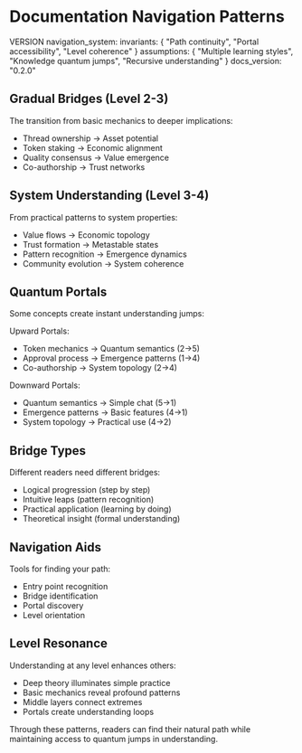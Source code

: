 # Documentation Navigation Patterns

VERSION navigation_system:
invariants: {
"Path continuity",
"Portal accessibility",
"Level coherence"
}
assumptions: {
"Multiple learning styles",
"Knowledge quantum jumps",
"Recursive understanding"
}
docs_version: "0.2.0"

## Gradual Bridges (Level 2-3)

The transition from basic mechanics to deeper implications:

- Thread ownership → Asset potential
- Token staking → Economic alignment
- Quality consensus → Value emergence
- Co-authorship → Trust networks

## System Understanding (Level 3-4)

From practical patterns to system properties:

- Value flows → Economic topology
- Trust formation → Metastable states
- Pattern recognition → Emergence dynamics
- Community evolution → System coherence

## Quantum Portals

Some concepts create instant understanding jumps:

Upward Portals:

- Token mechanics → Quantum semantics (2→5)
- Approval process → Emergence patterns (1→4)
- Co-authorship → System topology (2→4)

Downward Portals:

- Quantum semantics → Simple chat (5→1)
- Emergence patterns → Basic features (4→1)
- System topology → Practical use (4→2)

## Bridge Types

Different readers need different bridges:

- Logical progression (step by step)
- Intuitive leaps (pattern recognition)
- Practical application (learning by doing)
- Theoretical insight (formal understanding)

## Navigation Aids

Tools for finding your path:

- Entry point recognition
- Bridge identification
- Portal discovery
- Level orientation

## Level Resonance

Understanding at any level enhances others:

- Deep theory illuminates simple practice
- Basic mechanics reveal profound patterns
- Middle layers connect extremes
- Portals create understanding loops

Through these patterns, readers can find their natural path while maintaining access to quantum jumps in understanding.
